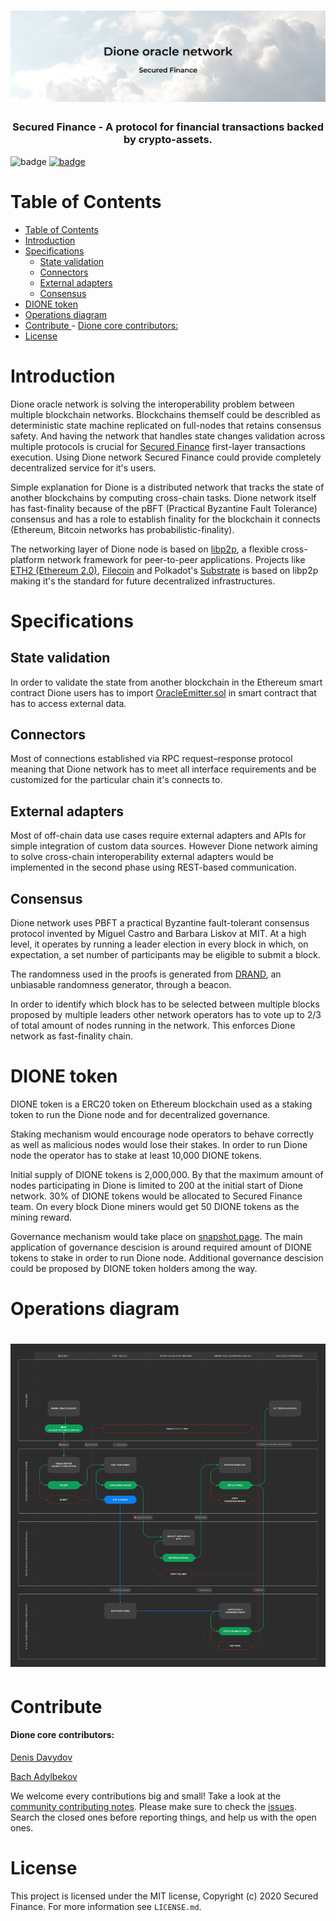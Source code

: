 <h1 align="center">
  <img  src="assets/img/dione.jpg" alt="dione" />
</h1>

<h3 align="center">Secured Finance - A protocol for financial transactions backed by crypto-assets.</h3>

![badge](https://github.com/Secured-Finance/dione/actions/workflows/build.yml/badge.svg) [![badge](https://img.shields.io/badge/submit%20for-HackFS-blue)](https://hack.ethglobal.co/showcase/secured-finance-recTkx6c1RDoLeaQm)

# Table of Contents

- [Table of Contents](#table-of-contents)
- [Introduction](#introduction)
- [Specifications](#specifications)
  - [State validation](#state-validation)
  - [Connectors](#connectors)
  - [External adapters](#external-adapters)
  - [Consensus](#consensus)
- [DIONE token](#dione-token)
- [Operations diagram](#operations-diagram)
- [Contribute <a name="contribute"> </a>](#contribute--)
      - [Dione core contributors:](#dione-core-contributors)
- [License](#license)


# Introduction

Dione oracle network is solving the interoperability problem between multiple blockchain networks. Blockchains themself could be describled as deterministic state machine replicated on full-nodes that retains consensus safety. And having the network that handles state changes validation across multiple protocols is crucial for [Secured Finance](https://github.com/Secured-Finance) first-layer transactions execution. Using Dione network Secured Finance could provide completely decentralized service for it's users.

Simple explanation for Dione is a distributed network that tracks the state of another blockchains by computing cross-chain tasks. Dione network itself has fast-finality because of the pBFT (Practical Byzantine Fault Tolerance) consensus and has a role to establish finality for the blockchain it connects (Ethereum, Bitcoin networks has probabilistic-finality). 

The networking layer of Dione node is based on [libp2p](https://github.com/libp2p/go-libp2p), a flexible cross-platform network framework for peer-to-peer applications. Projects like [ETH2 (Ethereum 2.0)](https://github.com/ethereum/eth2.0-specs), [Filecoin](https://github.com/filecoin-project) and Polkadot's [Substrate](https://github.com/paritytech/substrate) is based on libp2p making it's the standard for future decentralized infrastructures.

# Specifications
## State validation

In order to validate the state from another blockchain in the Ethereum smart contract Dione users has to import [OracleEmitter.sol](https://github.com/Secured-Finance/p2p-oracle-smart-contracts/blob/master/contracts/OracleEmitter.sol) in smart contract that has to access external data. 

## Connectors

Most of connections established via RPC request–response protocol meaning that Dione network has to meet all interface requirements and be customized for the particular chain it's connects to.

## External adapters

Most of off-chain data use cases require external adapters and APIs for simple integration of custom data sources. However Dione network aiming to solve cross-chain interoperability external adapters would be implemented in the second phase using REST-based communication.

## Consensus

Dione network uses PBFT a practical Byzantine fault-tolerant consensus protocol invented by Miguel Castro and Barbara Liskov at MIT. At a high level, it operates by running a leader election in every block in which, on expectation, a set number of participants may be eligible to submit a block. 

The randomness used in the proofs is generated from [DRAND](https://drand.love), an unbiasable randomness generator, through a beacon.

In order to identify which block has to be selected between multiple blocks proposed by multiple leaders other network operators has to vote up to 2/3 of total amount of nodes running in the network. This enforces Dione network as fast-finality chain.

# DIONE token
DIONE token is a ERC20 token on Ethereum blockchain used as a staking token to run the Dione node and for decentralized governance. 

Staking mechanism would encourage node operators to behave correctly as well as malicious nodes would lose their stakes. In order to run Dione node the operator has to stake at least 10,000 DIONE tokens. 

Initial supply of DIONE tokens is 2,000,000. By that the maximum amount of nodes participating in Dione is limited to 200 at the initial start of Dione network. 30% of DIONE tokens would be allocated to Secured Finance team. On every block Dione miners would get 50 DIONE tokens as the mining reward.

Governance mechanism would take place on [snapshot.page](https://snapshot.page/#/). The main application of governance descision is around required amount of DIONE tokens to stake in order to run Dione node. Additional governance descision could be proposed by DIONE token holders among the way.

# Operations diagram
<h1 align="center">
  <img  src="assets/img/diagram.png" alt="dione" />
</h1>

# Contribute <a name="contribute"> </a> 

#### Dione core contributors:
[Denis Davydov](https://github.com/ChronosX88)

[Bach Adylbekov](https://github.com/bahadylbekov)

We welcome every contributions big and small! Take a look at the [community contributing notes](). Please make sure to check the [issues](https://github.com/Secured-Finance/dione/issues). Search the closed ones before reporting things, and help us with the open ones.


# License

This project is licensed under the MIT license, Copyright (c) 2020 Secured Finance. For more information see `LICENSE.md`.
